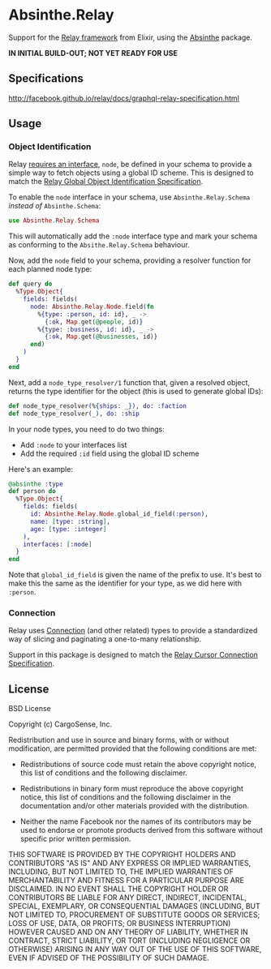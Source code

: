 # Absinthe.Relay

Support for the [Relay framework](https://facebook.github.io/relay/)
from Elixir, using the [Absinthe](https://hex.pm/packages/absinthe)
package.

**IN INITIAL BUILD-OUT; NOT YET READY FOR USE**

## Specifications

http://facebook.github.io/relay/docs/graphql-relay-specification.html

## Usage

### Object Identification

Relay [requires an interface](https://facebook.github.io/relay/docs/graphql-object-identification.html), `node`, be defined in your schema to provide a simple way to fetch objects using a global ID scheme. This is designed to match the [Relay Global Object Identification Specification](http://facebook.github.io/relay/graphql/objectidentification.htm).

To enable the `node` interface in your schema, use `Absinthe.Relay.Schema`
_instead of_ `Absinthe.Schema`:

```elixir
use Absinthe.Relay.Schema
```

This will automatically add the `:node` interface type and mark your schema as
conforming to the `Absithe.Relay.Schema` behaviour.

Now, add the `node` field to your schema, providing a resolver function for
each planned node type:

```elixir
def query do
  %Type.Object{
    fields: fields(
      node: Absinthe.Relay.Node.field(fn
        %{type: :person, id: id}, _ ->
          {:ok, Map.get(@people, id)}
        %{type: :business, id: id}, _ ->
          {:ok, Map.get(@businesses, id)}
      end)
    )
  }
end
```

Next, add a `node_type_resolver/1` function that, given a resolved object,
returns the type identifier for the object (this is used to generate
global IDs):

```elixir
def node_type_resolver(%{ships: _}), do: :faction
def node_type_resolver(_), do: :ship
```

In your node types, you need to do two things:

* Add `:node` to your interfaces list
* Add the required `:id` field using the global ID scheme

Here's an example:

```elixir
@absinthe :type
def person do
  %Type.Object{
    fields: fields(
      id: Absinthe.Relay.Node.global_id_field(:person),
      name: [type: :string],
      age: [type: :integer]
    ),
    interfaces: [:node]
  }
end
```

Note that `global_id_field` is given the name of the prefix to use. It's
best to make this the same as the identifier for your type, as we did
here with `:person`.

### Connection

Relay uses [Connection](http://facebook.github.io/relay/docs/graphql-connections.html) (and other related) types to provide a
standardized way of slicing and paginating a one-to-many relationship.

Support in this package is designed to match the [Relay Cursor Connection Specification](http://facebook.github.io/relay/graphql/connections.htm).



## License

BSD License

Copyright (c) CargoSense, Inc.

Redistribution and use in source and binary forms, with or without modification,
are permitted provided that the following conditions are met:

 * Redistributions of source code must retain the above copyright notice, this
   list of conditions and the following disclaimer.

 * Redistributions in binary form must reproduce the above copyright notice,
   this list of conditions and the following disclaimer in the documentation
   and/or other materials provided with the distribution.

 * Neither the name Facebook nor the names of its contributors may be used to
   endorse or promote products derived from this software without specific
   prior written permission.

THIS SOFTWARE IS PROVIDED BY THE COPYRIGHT HOLDERS AND CONTRIBUTORS "AS IS" AND
ANY EXPRESS OR IMPLIED WARRANTIES, INCLUDING, BUT NOT LIMITED TO, THE IMPLIED
WARRANTIES OF MERCHANTABILITY AND FITNESS FOR A PARTICULAR PURPOSE ARE
DISCLAIMED. IN NO EVENT SHALL THE COPYRIGHT HOLDER OR CONTRIBUTORS BE LIABLE FOR
ANY DIRECT, INDIRECT, INCIDENTAL, SPECIAL, EXEMPLARY, OR CONSEQUENTIAL DAMAGES
(INCLUDING, BUT NOT LIMITED TO, PROCUREMENT OF SUBSTITUTE GOODS OR SERVICES;
LOSS OF USE, DATA, OR PROFITS; OR BUSINESS INTERRUPTION) HOWEVER CAUSED AND ON
ANY THEORY OF LIABILITY, WHETHER IN CONTRACT, STRICT LIABILITY, OR TORT
(INCLUDING NEGLIGENCE OR OTHERWISE) ARISING IN ANY WAY OUT OF THE USE OF THIS
SOFTWARE, EVEN IF ADVISED OF THE POSSIBILITY OF SUCH DAMAGE.
